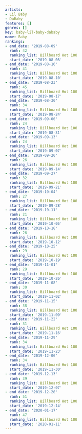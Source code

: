 ```yaml
---
artists:
- Lil Baby
- DaBaby
features: []
genres: []
key: baby-lil-baby-dababy
name: Baby
rankings:
- end_date: '2019-08-09'
  rank: 42
  ranking_list: Billboard Hot 100
  start_date: '2019-08-03'
- end_date: '2019-08-16'
  rank: 41
  ranking_list: Billboard Hot 100
  start_date: '2019-08-10'
- end_date: '2019-08-23'
  rank: 45
  ranking_list: Billboard Hot 100
  start_date: '2019-08-17'
- end_date: '2019-08-30'
  rank: 34
  ranking_list: Billboard Hot 100
  start_date: '2019-08-24'
- end_date: '2019-09-06'
  rank: 24
  ranking_list: Billboard Hot 100
  start_date: '2019-08-31'
- end_date: '2019-09-13'
  rank: 24
  ranking_list: Billboard Hot 100
  start_date: '2019-09-07'
- end_date: '2019-09-20'
  rank: 26
  ranking_list: Billboard Hot 100
  start_date: '2019-09-14'
- end_date: '2019-09-27'
  rank: 32
  ranking_list: Billboard Hot 100
  start_date: '2019-09-21'
- end_date: '2019-10-04'
  rank: 27
  ranking_list: Billboard Hot 100
  start_date: '2019-09-28'
- end_date: '2019-10-11'
  rank: 21
  ranking_list: Billboard Hot 100
  start_date: '2019-10-05'
- end_date: '2019-10-18'
  rank: 26
  ranking_list: Billboard Hot 100
  start_date: '2019-10-12'
- end_date: '2019-10-25'
  rank: 29
  ranking_list: Billboard Hot 100
  start_date: '2019-10-19'
- end_date: '2019-11-01'
  rank: 29
  ranking_list: Billboard Hot 100
  start_date: '2019-10-26'
- end_date: '2019-11-08'
  rank: 30
  ranking_list: Billboard Hot 100
  start_date: '2019-11-02'
- end_date: '2019-11-15'
  rank: 38
  ranking_list: Billboard Hot 100
  start_date: '2019-11-09'
- end_date: '2019-11-22'
  rank: 31
  ranking_list: Billboard Hot 100
  start_date: '2019-11-16'
- end_date: '2019-11-29'
  rank: 34
  ranking_list: Billboard Hot 100
  start_date: '2019-11-23'
- end_date: '2019-12-06'
  rank: 34
  ranking_list: Billboard Hot 100
  start_date: '2019-11-30'
- end_date: '2019-12-13'
  rank: 39
  ranking_list: Billboard Hot 100
  start_date: '2019-12-07'
- end_date: '2019-12-20'
  rank: 51
  ranking_list: Billboard Hot 100
  start_date: '2019-12-14'
- end_date: '2020-01-17'
  rank: 47
  ranking_list: Billboard Hot 100
  start_date: '2020-01-11'
---
```



